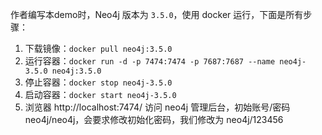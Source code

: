 作者编写本demo时，Neo4j 版本为 `3.5.0`，使用 docker 运行，下面是所有步骤：

1. 下载镜像：`docker pull neo4j:3.5.0`
2. 运行容器：`docker run -d -p 7474:7474 -p 7687:7687 --name neo4j-3.5.0 neo4j:3.5.0`
3. 停止容器：`docker stop neo4j-3.5.0`
4. 启动容器：`docker start neo4j-3.5.0`
5. 浏览器 http://localhost:7474/ 访问 neo4j 管理后台，初始账号/密码 neo4j/neo4j，会要求修改初始化密码，我们修改为 neo4j/123456